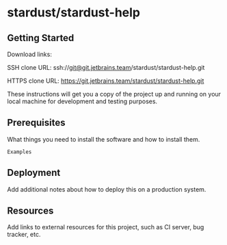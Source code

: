 # stardust/stardust-help



## Getting Started

Download links:

SSH clone URL: ssh://git@git.jetbrains.team/stardust/stardust-help.git

HTTPS clone URL: https://git.jetbrains.team/stardust/stardust-help.git



These instructions will get you a copy of the project up and running on your local machine for development and testing purposes.

## Prerequisites

What things you need to install the software and how to install them.

```
Examples
```

## Deployment

Add additional notes about how to deploy this on a production system.

## Resources

Add links to external resources for this project, such as CI server, bug tracker, etc.
